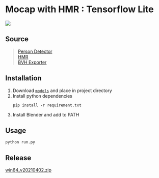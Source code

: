 # Mocap with HMR : Tensorflow Lite
![](assets/demo.gif)

## Source

>[Person Detector](https://google.github.io/mediapipe/solutions/pose.html)  
[HMR](https://github.com/akanazawa/hmr)  
[BVH Exporter](https://github.com/Dene33/video_to_bvh)
## Installation
1. Download [`models`](https://drive.google.com/file/d/113l-yZkstJJez2cCYQLkWo3jg-I7bdjs/view?usp=sharing) and place in project directory
2. Install python dependencies
    ```
    pip install -r requirement.txt
    ```
2. Install Blender and add to PATH


## Usage
```
python run.py
```

## Release
[win64_v20210402.zip](https://drive.google.com/file/d/1CsPTK0ao8x_k90SzotRFQnMgWNSrCN2n/view?usp=sharing)
